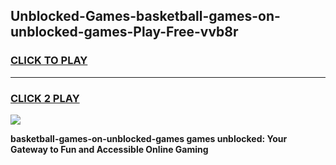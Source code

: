 
## Unblocked-Games-basketball-games-on-unblocked-games-Play-Free-vvb8r
<h3>
<a href="https://premium76.site?title=basketball-games-on-unblocked-games&ref=15A">CLICK TO PLAY</a></h3>
<hr>

<h3>
<a href="https://premium76.site?title=basketball-games-on-unblocked-games&ref=15A">CLICK 2 PLAY</a>
  
</h3>

<a href="https://premium76.site?title=basketball-games-on-unblocked-games&ref=15A"><img src="https://clearcache.store/games.png"></a>


**basketball-games-on-unblocked-games games unblocked: Your Gateway to Fun and Accessible Online Gaming**
